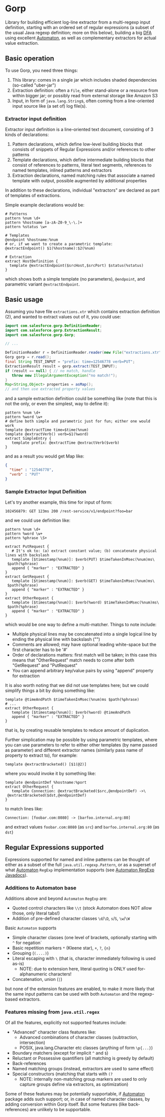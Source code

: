 # Gorp

Library for building efficient log-line extractor from a multi-regexp input definition,
starting with an ordered set of regular expressions (a subset of the usual Java regexp definition;
more on this below),
building a big [DFA](https://en.wikipedia.org/wiki/Deterministic_finite_automaton)
using excellent [Automaton](http://www.brics.dk/automaton/), as well as complementary extractors
 for actual value extraction.

## Basic operation

To use Gorp, you need three things:

1. This library: comes in a single jar which includes shaded dependencies (so-called "uber-jar")
2. Extraction definition: often a `File`, either stand-alone or a resource from within bigger jar; or possibly read from external storage like Amazon S3
3. Input, in form of `java.lang.String`s, often coming from a line-oriented input source like (a set of) log file(s).

### Extractor input definition

Extractor input definition is a line-oriented text document, consisting of 3 kinds of declarations:

1. Pattern declarations, which define low-level building blocks that consists of snippets of Regular Expressions and/or references to other patterns
2. Template declarations, which define intermediate building blocks that consist of references to patterns, literal text segments, references to named templates, inlined patterns and extractors
3. Extraction declarations, named matching rules that associate a named template with output, possible augmented by additional properties

In addition to these declarations, individual "extractors" are declared as part of templates of extractions.

Simple example declarations would be:

```
# Patterns
pattern %num \d+
pattern %hostname [a-zA-Z0-9_\-\.]+
pattern %status \w+

# Templates
@endpoint %hostname:%num
# or, if we want to create a parametric template:
@extractEndpoint() $1(%hostname):$2(%num)

# Extraction
extract HostDefinition {
  template @extractEndpoint($srcHost,$srcPort) $status(%status)
}
```

which shows both a simple template (no parameters), `@endpoint`, and parametric variant `@extractEndpoint`.

## Basic usage

Assuming you have file `extractions.xtr` which contains extraction definition (2), and wanted to extract values out of it, you could use:

```java
import com.salesforce.gorp.DefinitionReader;
import com.salesforce.gorp.ExtractionResult;
import com.salesforce.gorp.Gorp;

// ...

DefinitionReader r = DefinitionReader.reader(new File("extractions.xtr"));
Gorp gorp = r.read();
final String TEST_INPUT = "prefix: time=12546778 verb=PUT";
ExtractionResult result = gorp.extract(TEST_INPUT);
if (result == null) { // no match, handle
   throw new IllegalArgumentException("no match!");
}
Map<String,Object> properties = asMap();
// and then use extracted property values
```

and a sample extraction definition could be something like (note that this is not the only, or even the simplest, way to define it):

```
pattern %num \d+
pattern %word \w+
# define both simple and parametric just for fun; either one would work
template @extractTime time=$time(%num)
template @extractVerb() verb=$1(%word)
extract SimpleEntry {
   template prefix: @extractTime @extractVerb($verb)
}
```

and as a result you would get Map like:

```json
{
  "time" : "12546778",
  "verb" : "PUT"
}

```

### Sample Extractor Input Definition

Let's try another example, this time for input of form:

```
102456879: GET 123ms 200 /rest-service/v1/endpoint?foo=bar
```

and we could use definition like:

```
pattern %num \d+
pattern %word \w+
pattern %phrase \S+

extract PutRequest {
   # It's ok to: (a) extract constant value; (b) concatenate physical lines with backslash
   template [$timestamp(%num)]: $verb(PUT) $timeTakenInMsec(%num)ms\
 $path(%phrase)
   append { "marker" : "EXTRACTED" }
}
extract GetRequest {
   template [$timestamp(%num)]: $verb(GET) $timeTakenInMsec(%num)ms\
 $path(%phrase)
   append { "marker" : "EXTRACTED" }
}
extract OtherRequest {
   template [$timestamp(%num)]: $verb(%word) $timeTakenInMsec(%num)ms\
 $path(%phrase)
   append { "marker" : "EXTRACTED" }
}
```

which would be one way to define a multi-matcher. Things to note include:

* Multiple physical lines may be concatenated into a single logical line by ending the physical line with backslash ("\")
* Comments are allowed; may have optional leading white-space but the first character has to be '#'
* Order of declarations matters: first match will be taken; in this case this means that "OtherRequest" match needs to come after both "GetRequest" and "PutRequest"
* You can append arbitrary key/value pairs by using "append" property for extraction

It is also worth noting that we did not use templates here; but we could simplify things a bit by doing something like:

```
template @timeAndPath $timeTakenInMsec(%num)ms $path(%phrase)
# ...
extract OtherRequest {
   template [$timestamp(%num)]: $verb(%word) @timeAndPath
   append { "marker" : "EXTRACTED" }
}
```

that is, by creating reusable templates to reduce amount of duplication.

Further simplication may be possible by using parametric templates, where you can use parameters
to refer to either other templates (by name passed as parameter) and different extractor names
(similarly pass name of property to extract to), for example:

```
template @extractBracketed() [$1(@2)]
```

where you would invoke it by something like:

```
template @endpointDef %hostname:%port
extract OtherRequest {
   template Connection: @extractBracketed($src,@endpointDef) ->\
 @extractBracketed($dst,@endpointDef)
}
```

to match lines like:

```
Connection: [foobar.com:8080] -> [barfoo.internal.org:80]
```

and extract values `foobar.com:8080` (as `src`) and `barfoo.internal.org:80` (as `dst`)

## Regular Expressions supported

Expressions supported for named and inline patterns can be thought of either as a subset of
the full `java.util.regexp.Pattern`, or as a superset of what [Automaton](http://www.brics.dk/automaton/)
`RegExp` implementation supports
(see [Automaton RegExp Javadocs](http://www.brics.dk/automaton/doc/index.html?dk/brics/automaton/RegExp.html)).

### Additions to Automaton base

Additions above and beyond `Automaton` `RegExp` are:

* Quoted control characters like `\\t` (stock Automaton does NOT allow those, only literal tabs!)
* Addition of pre-defined character classes `\d`/`\D`, `s`/`S`, `\w`/`\W`

Basic `Automaton` supports

* Simple character classes (one level of brackets, optionally starting with `^` for negation`
* Basic repetition markers `*` (Kleene star), `+`, `?`, `{n}`
* Grouping (`(....)`)
* Literal escaping with `\` (that is, character immediately following is used as-is)
    * NOTE: due to extension here, literal quoting is ONLY used for-alphanumeric characters!
* Concatenation, union (`|`)

but none of the extension features are enabled, to make it more likely that the same input
patterns can be used with both `Automaton` and the regexp-based extractors.

### Features missing from `java.util.regex`

Of all the features, explicitly not supported features include:

* "Advanced" character class features like:
    * Advanced combinations of character classes (subtraction, intersection)
    * POSIX, java.lang.Character etc classes (anything of form `\p{...}`)
* Boundary matchers (except for implicit `^` and `$`)
* Reluctant or Possessive quantifiers (all matching is greedy by default)
* Back-references
* Named matching groups (instead, extractors are used to same effect)
* Special constructors (matching that starts with `(?`
    * NOTE: internally non-matching group markers are used to only capture groups define via extractors, as optimization)

Some of these features may be potentially supportable, if [Automaton](http://www.brics.dk/automaton/) package adds such support; or, in case of named character classes, by adding conversion within Gorp itself.
But some features (like back-references) are unlikely to be supportable.
